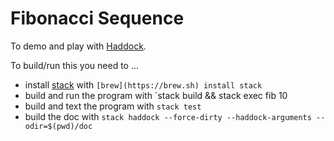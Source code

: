 # Fibonacci Sequence

To demo and play with [Haddock](https://www.haskell.org/haddock).

To build/run this you need to ...

* install [stack](https://docs.haskellstack.org/en/stable/README/) with `[brew](https://brew.sh) install stack`
* build and run the program with `stack build && stack exec fib 10
* build and text the program with `stack test`
* build the doc with `stack haddock --force-dirty --haddock-arguments --odir=$(pwd)/doc`
